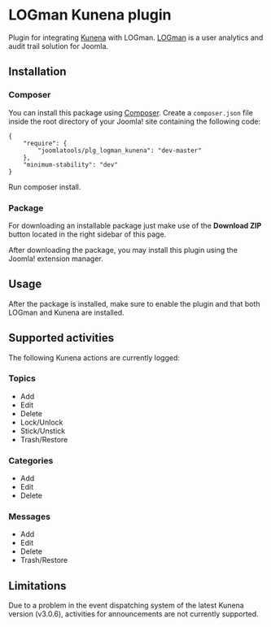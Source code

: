 LOGman Kunena plugin
========================

Plugin for integrating [Kunena](http://www.kunena.org/) with LOGman. [LOGman](http://joomlatools.com/logman) is a user analytics and audit trail solution for Joomla.

## Installation

### Composer

You can install this package using [Composer](https://getcomposer.org/). Create a `composer.json` file inside the root directory of your Joomla! site containing the following code:

```
{
    "require": {        
        "joomlatools/plg_logman_kunena": "dev-master"
    },
    "minimum-stability": "dev"
}
```

Run composer install.

### Package

For downloading an installable package just make use of the **Download ZIP** button located in the right sidebar of this page.

After downloading the package, you may install this plugin using the Joomla! extension manager.

## Usage

After the package is installed, make sure to enable the plugin and that both LOGman and Kunena are installed.

## Supported activities

The following Kunena actions are currently logged:

### Topics

* Add
* Edit
* Delete
* Lock/Unlock
* Stick/Unstick
* Trash/Restore

### Categories

* Add
* Edit
* Delete

### Messages

* Add
* Edit
* Delete
* Trash/Restore

## Limitations

Due to a problem in the event dispatching system of the latest Kunena version (v3.0.6), activities for announcements are not currently supported.